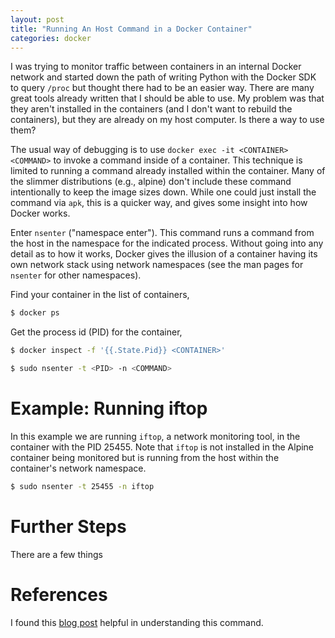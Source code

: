 ```yaml
---
layout: post
title: "Running An Host Command in a Docker Container"
categories: docker
---
```


I was trying to monitor traffic between containers in an internal Docker network and started down the path of writing Python with the Docker SDK to query `/proc` but thought there had to be an easier way. There are many great tools already written that I should be able to use. My problem was that they aren't installed in the containers (and I don't want to rebuild the containers), but they are already on my host computer. Is there a way to use them?

The usual way of debugging is to use `docker exec -it <CONTAINER> <COMMAND>` to invoke a command inside of a container. This technique is limited to running a command already installed within the container. Many of the slimmer distributions (e.g., alpine) don't include these command intentionally to keep the image sizes down. While one could just install the command via `apk`, this is a quicker way, and gives some insight into how Docker works.

Enter `nsenter` ("namespace enter"). This command runs a command from the host in the namespace for the indicated process. Without going into any detail as to how it works, Docker gives the illusion of a container having its own network stack using network namespaces (see the man pages for `nsenter` for other namespaces).



Find your container in the list of containers,
```bash
$ docker ps
```

Get the process id (PID) for the container,
```bash
$ docker inspect -f '{{.State.Pid}} <CONTAINER>'
```

```bash
$ sudo nsenter -t <PID> -n <COMMAND>
```

# Example: Running iftop

In this example we are running `iftop`, a network monitoring tool, in the container with the PID 25455. Note that `iftop` is not installed in the Alpine container being monitored but is running from the host within the container's network namespace.

```bash
$ sudo nsenter -t 25455 -n iftop
```

# Further Steps

There are a few things 

# References

I found this [blog post](https://github.com/jpetazzo/nsenter) helpful in understanding this command.